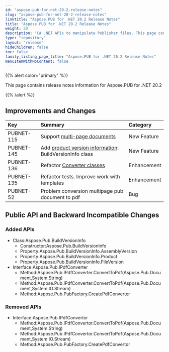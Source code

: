 ```yaml
---
id: "aspose-pub-for-net-20-2-release-notes"
slug: "aspose-pub-for-net-20-2-release-notes"
linktitle: "Aspose.PUB for .NET 20.2 Release Notes"
title: "Aspose.PUB for .NET 20.2 Release Notes"
weight: 20
description: "C# .NET APIs to manipulate Publisher files. This page contains new features Aspose.PUB for .NET, enhancement, and bug fixes in 2020, version 20.2."
type: "repository"
layout: "release"
hideChildren: false
toc: false
family_listing_page_title: "Aspose.PUB for .NET 20.2 Release Notes"
menuItemWithNoContent: false
---
```


{{% alert color="primary" %}}

This page contains release notes information for Aspose.PUB for .NET 20.2

{{% /alert %}}
## **Improvements and Changes**

|**Key**|**Summary**|**Category**|
| :- | :- | :- |
|PUBNET-115|Support [multi-page documents](https://docs.aspose.com/pub/net/pub-to-pdf/)|New Feature|
|PUBNET-145|Add [product version information](https://docs.aspose.com/pub/net/installation/#installation-getassemblybuildversioninformation): BuildVersionInfo class|New Feature|
|PUBNET-136|Refactor [Converter classes](https://docs.aspose.com/pub/net/pub-to-pdf/)|Enhancement|
|PUBNET-135|Refactor tests. Improve work with templates|Enhancement|
|PUBNET-52|Problem conversion multipage pub document to pdf|Bug|
## **Public API and Backward Incompatible Changes**
### **Added APIs**
- Class:Aspose.Pub.BuildVersionInfo
  - Constructor:Aspose.Pub.BuildVersionInfo
  - Property:Aspose.Pub.BuildVersionInfo.AssemblyVersion
  - Property:Aspose.Pub.BuildVersionInfo.Product
  - Property:Aspose.Pub.BuildVersionInfo.FileVersion
- Interface:Aspose.Pub.IPdfConverter
  - Method:Aspose.Pub.IPdfConverter.ConvertToPdf(Aspose.Pub.Document,System.String)
  - Method:Aspose.Pub.IPdfConverter.ConvertToPdf(Aspose.Pub.Document,System.IO.Stream)
  - Method:Aspose.Pub.PubFactory.CreatePdfConverter
### **Removed APIs**
- Interface:Aspose.Pub.IPdfConvertor
  - Method:Aspose.Pub.IPdfConvertor.ConvertToPdf(Aspose.Pub.Document,System.String)
  - Method:Aspose.Pub.IPdfConvertor.ConvertToPdf(Aspose.Pub.Document,System.IO.Stream)
  - Method:Aspose.Pub.PubFactory.CreatePdfConvertor
